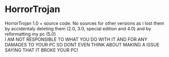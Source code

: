 # HorrorTrojan
HorrorTrojan 1.0 + source code. No sources for other versions as i lost them by accidentaly deleting them (2.0, 3.0, special edition and 4.0) and by reformatting my pc (5.0)
<br>
I AM NOT RESPONSIBLE TO WHAT YOU DO WITH IT AND FOR ANY DAMAGES TO YOUR PC SO DONT EVEN THINK ABOUT MAKING A ISSUE SAYING THAT IT BROKE YOUR PC!
